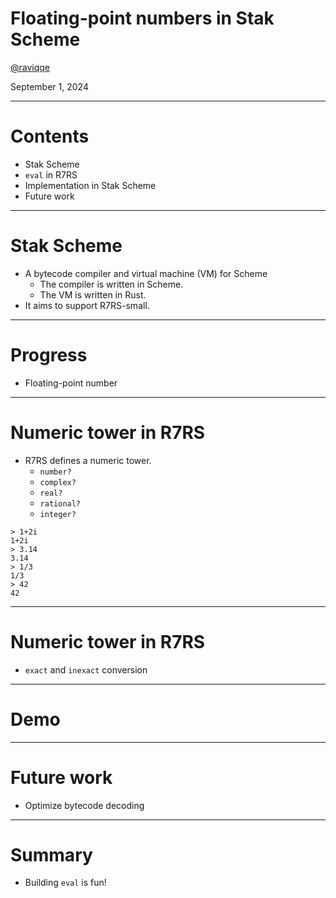 # Floating-point numbers in Stak Scheme

[@raviqqe](https://github.com/raviqqe)

September 1, 2024

---

# Contents

- Stak Scheme
- `eval` in R7RS
- Implementation in Stak Scheme
- Future work

---

# Stak Scheme

- A bytecode compiler and virtual machine (VM) for Scheme
  - The compiler is written in Scheme.
  - The VM is written in Rust.
- It aims to support R7RS-small.

---

# Progress

- Floating-point number

---

# Numeric tower in R7RS

- R7RS defines a numeric tower.
  - `number?`
  - `complex?`
  - `real?`
  - `rational?`
  - `integer?`

```
> 1+2i
1+2i
> 3.14
3.14
> 1/3
1/3
> 42
42
```

---

# Numeric tower in R7RS

- `exact` and `inexact` conversion

---

# Demo

---

# Future work

- Optimize bytecode decoding

---

# Summary

- Building `eval` is fun!
